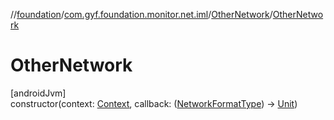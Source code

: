 //[foundation](../../../index.md)/[com.gyf.foundation.monitor.net.iml](../index.md)/[OtherNetwork](index.md)/[OtherNetwork](-other-network.md)

# OtherNetwork

[androidJvm]\
constructor(context: [Context](https://developer.android.com/reference/kotlin/android/content/Context.html), callback: ([NetworkFormatType](../../com.gyf.foundation.monitor.net/-network-format-type/index.md)) -&gt; [Unit](https://kotlinlang.org/api/core/kotlin-stdlib/kotlin/-unit/index.html))